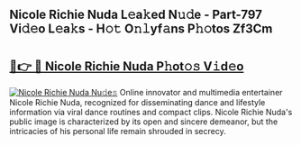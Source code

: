## Nicole Richie Nuda L𝚎a𝚔ed N𝚞𝚍e - Part-797 Vi𝚍𝚎o L𝚎a𝚔s - H𝚘𝚝 O𝚗𝚕yf𝚊ns P𝚑𝚘tos Zf3Cm

# <h2><a href="http://kf0eamv.oniu.top/?m=Nicole+Richie+Nuda">🔗👉 🔴 Nicole Richie Nuda P𝚑ot𝚘𝚜 V𝚒d𝚎o</a></h2>

[![Nicole Richie Nuda Nu𝚍e𝚜](https://i.imgur.com/0qMVB7G.gif)](http://kf0eamv.oniu.top/?m=Nicole+Richie+Nuda)
Online innovator and multimedia entertainer Nicole Richie Nuda, recognized for disseminating dance and lifestyle information via viral dance routines and compact clips. Nicole Richie Nuda's public image is characterized by its open and sincere demeanor, but the intricacies of his personal life remain shrouded in secrecy.  
